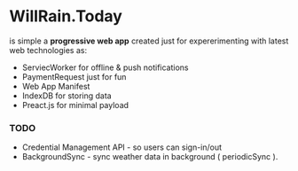 # WillRain.Today
is simple a __progressive web app__ created just for expererimenting with latest web technologies as:
- ServiecWorker for offline & push notifications
- PaymentRequest just for fun
- Web App Manifest
- IndexDB for storing data
- Preact.js for minimal payload


### TODO
- Credential Management API - so users can sign-in/out
- BackgroundSync - sync weather data in background ( periodicSync ).
